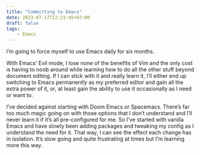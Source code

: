 ```yaml
---
title: "Committing to Emacs"
date: 2023-07-17T22:21:45+07:00
draft: false
tags:
    - Emacs
---
```

I’m going to force myself to use Emacs daily for six months.
<!--more-->

With Emacs’ Evil mode, I lose none of the benefits of Vim and the only cost is having to noob around while learning how to do all the other stuff beyond document editing. If I can stick with it and really learn it, I’ll either end up switching to Emacs permanently as my preferred editor and gain all the extra power of it, or, at least gain the ability to use it occasionally as I need or want to.

I’ve decided against starting with Doom Emacs or Spacemacs. There’s far too much magic going on with those options that I don’t understand and I’ll never learn it if it’s all pre-configured for me. So I’ve started with vanilla Emacs and have slowly been adding packages and tweaking my config as I understand the need for it. That way, I can see the effect each change has in isolation. It’s slow going and quite frustrating at times but I’m learning more this way.
